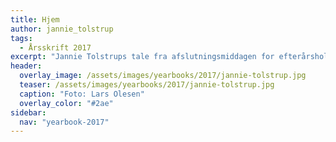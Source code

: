 ```yaml
---
title: Hjem
author: jannie_tolstrup
tags:
  - Årsskrift 2017
excerpt: "Jannie Tolstrups tale fra afslutningsmiddagen for efterårsholdet 2017."
header:
  overlay_image: /assets/images/yearbooks/2017/jannie-tolstrup.jpg
  teaser: /assets/images/yearbooks/2017/jannie-tolstrup.jpg
  caption: "Foto: Lars Olesen"
  overlay_color: "#2ae"
sidebar:
  nav: "yearbook-2017"
---
```



